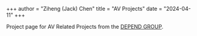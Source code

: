 +++
author = "Ziheng (Jack) Chen"
title = "AV Projects"
date = "2024-04-11"
+++

Project page for AV Related Projects from the [DEPEND GROUP](https://depend.csl.illinois.edu/).